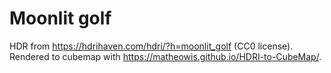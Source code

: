 # Moonlit golf
HDR from https://hdrihaven.com/hdri/?h=moonlit_golf (CC0 license).  
Rendered to cubemap with https://matheowis.github.io/HDRI-to-CubeMap/.
